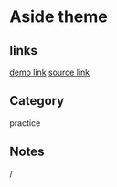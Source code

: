 # Aside theme

## links
[demo link](https://aldopolojr.github.io/aside-theme/)
[source link](https://wp.seatheme.net/aside/)

## Category
practice

## Notes
/

